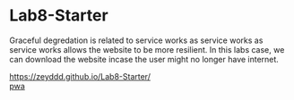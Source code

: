 # Lab8-Starter

Graceful degredation is related to service works as service works as service works allows the website to be more resilient. In this labs case, we can download the website incase the user might no longer have internet.  

https://zeyddd.github.io/Lab8-Starter/  
[pwa](pwa.PNG)
